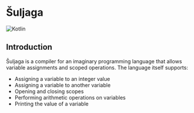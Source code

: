 # Šuljaga

![Kotlin](https://img.shields.io/badge/kotlin-%237F52FF.svg?style=for-the-badge&logo=kotlin&logoColor=white)

## Introduction
Šuljaga is a compiler for an imaginary programming language that allows variable assignments and scoped operations. The language itself supports:

- Assigning a variable to an integer value
- Assigning a variable to another variable
- Opening and closing scopes
- Performing arithmetic operations on variables
- Printing the value of a variable
